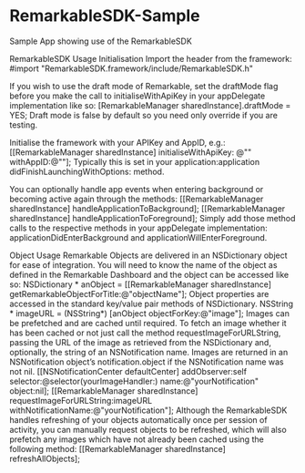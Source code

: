 # RemarkableSDK-Sample
Sample App showing use of the RemarkableSDK

RemarkableSDK Usage
Initialisation
Import the header from the framework:
#import "RemarkableSDK.framework/include/RemarkableSDK.h"

If you wish to use the draft mode of Remarkable, set the draftMode flag before you make the call to initialiseWithApiKey in your appDelegate implementation like so:
[RemarkableManager sharedInstance].draftMode = YES;
Draft mode is false by default so you need only override if you are testing.

Initialise the framework with your APIKey and AppID, e.g.:
[[RemarkableManager sharedInstance] initialiseWithApiKey: @"<yourAPIKey>" withAppID:@"<yourAppID>"];
Typically this is set in your application:application didFinishLaunchingWithOptions: method. 

You can optionally handle app events when entering background or becoming active again through the methods:
[[RemarkableManager sharedInstance] handleApplicationToBackground];
[[RemarkableManager sharedInstance] handleApplicationToForeground];
Simply add those method calls to the respective methods in your appDelegate implementation:
applicationDidEnterBackground and applicationWillEnterForeground.

 
Object Usage
Remarkable Objects are delivered in an NSDictionary object for ease of integration.
You will need to know the name of the object as defined in the Remarkable Dashboard and the object can be accessed like so:
NSDictionary * anObject = [[RemarkableManager sharedInstance] getRemarkableObjectForTitle:@"objectName"];
Object properties are accessed in the standard key/value pair methods of NSDictionary.
NSString * imageURL = (NSString*) [anObject objectForKey:@"image"];
Images can be prefetched and are cached until required. To fetch an image whether it has been cached or not just call the method requestImageForURLString, passing the URL of the image as retrieved from the NSDictionary and, optionally, the string of an NSNotification name. Images are returned in an NSNotification object’s notification.object if the NSNotification name was not nil.
[[NSNotificationCenter defaultCenter] addObserver:self selector:@selector(yourImageHandler:) name:@"yourNotification" object:nil];
[[RemarkableManager sharedInstance] requestImageForURLString:imageURL withNotificationName:@"yourNotification"];
Although the RemarkableSDK handles refreshing of your objects automatically once per session of activity, you can manually request objects to be refreshed, which will also prefetch any images which have not already been cached using the following method:
[[RemarkableManager sharedInstance] refreshAllObjects];


